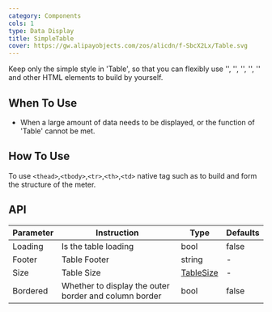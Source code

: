 ```yaml
---
category: Components
cols: 1
type: Data Display
title: SimpleTable
cover: https://gw.alipayobjects.com/zos/alicdn/f-SbcX2Lx/Table.svg
---
```


Keep only the simple style in 'Table', so that you can flexibly use '<thead>', '<tbody>', '<tr>', '<th>', '<td>' and other HTML elements to build by yourself.

## When To Use

- When a large amount of data needs to be displayed, or the function of 'Table' cannot be met.

## How To Use

To use `<thead>`,`<tbody>`,`<tr>`,`<th>`,`<td>` native tag such as to build and form the structure of the meter.


## API
| Parameter             | Instruction             | Type                         | Defaults |
| ---------------- | ---------------- | ---------------------------- | ------ |
| Loading | Is the table loading | bool | false |
| Footer | Table Footer | string | - |
| Size | Table Size | [TableSize](https://github.com/ant-design-blazor/ant-design-blazor/blob/master/components/table/TableSize.cs) | - |
| Bordered | Whether to display the outer border and column border | bool | false |
